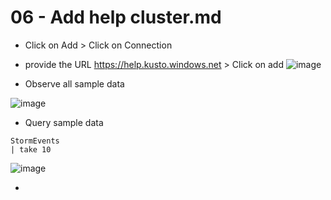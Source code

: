 # 06 - Add help cluster.md

- Click on Add > Click on Connection
- provide the URL https://help.kusto.windows.net > Click on add
![image](https://github.com/user-attachments/assets/f07a2eb0-13c7-484b-b556-c50b062a14b7)

- Observe all sample data

![image](https://github.com/user-attachments/assets/75984dc6-d4de-4076-9f92-406e30cbb928)

- Query sample data

``` kql
StormEvents
| take 10
```

![image](https://github.com/user-attachments/assets/e88d10d0-2f9c-427c-9851-43d0b6730a21)

- 
